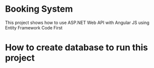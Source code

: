 # Booking System
This project shows how to use ASP.NET Web API with Angular JS using Entity Framework Code First
# How to create database to run this project

